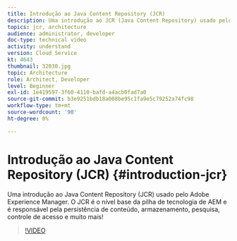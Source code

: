 ```yaml
---
title: Introdução ao Java Content Repository (JCR)
description: Uma introdução ao JCR (Java Content Repository) usado pelo Adobe Experience Manager. O JCR é o nível base da pilha de tecnologia de AEM e é responsável pela persistência de conteúdo, armazenamento, pesquisa, controle de acesso e muito mais!
topics: jcr, architecture
audience: administrator, developer
doc-type: technical video
activity: understand
version: Cloud Service
kt: 4643
thumbnail: 32030.jpg
topic: Architecture
role: Architect, Developer
level: Beginner
exl-id: 1e419597-3f60-4110-bafd-a4acb0fad7a0
source-git-commit: b3e9251bdb18a008be95c1fa9e5c79252a74fc98
workflow-type: tm+mt
source-wordcount: '90'
ht-degree: 0%

---
```


# Introdução ao Java Content Repository (JCR) {#introduction-jcr}

Uma introdução ao Java Content Repository (JCR) usado pelo Adobe Experience Manager. O JCR é o nível base da pilha de tecnologia de AEM e é responsável pela persistência de conteúdo, armazenamento, pesquisa, controle de acesso e muito mais!

>[!VIDEO](https://video.tv.adobe.com/v/32030?quality=12&learn=on)

